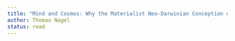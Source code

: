 ```yaml
---
title: "Mind and Cosmos: Why the Materialist Neo-Darwinian Conception of Nature is Almost Certainly False"
author: Thomas Nagel
status: read
---
```

